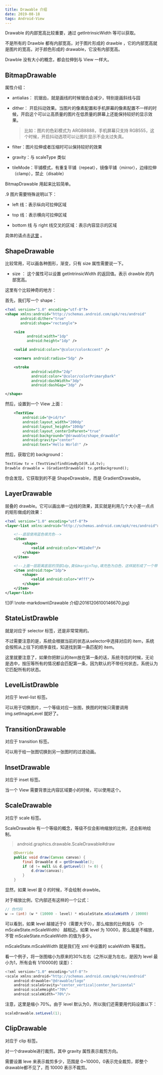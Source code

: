 ```yaml
---
title: Drawable 介绍
date: 2019-08-18
tags: Android-View
---
```




Drawable 的内部宽高比较重要，通过 getIntrinsicWidth 等可以获取。

不是所有的 Drawble 都有内部宽高，对于图片形成的 drawble ，它的内部宽高就是图片的宽高，对于颜色形成的 drawable，它没有内部宽高。

Drawble 没有大小的概念，都会拉伸到与 View 一样大。



## BitmapDrawable

属性介绍：

- antialias： 抗锯齿，就是画线的时候锯齿会减少，特别是画斜线与园

- dither： 开启抖动效果。当图片的像素配置和手机屏幕的像素配置不一样的时候，开启这个可以让高质量的图片在低质量的屏幕上还能保持较好的显示效果。

  > 比如：图片的色彩模式为 ARGB8888，手机屏幕只支持 RGB555，这个时候，开启抖动选项可以让图片显示不会太过失真。

- filter：图片拉伸或者压缩时可以保持较好的效果

- gravity：与 scaleType 类似

- tileMode：平铺模式，有重复平铺（repeat），镜像平铺（mirror），边缘拉伸（clamp），禁止（disable）

BitmapDrawable 用起来比较简单。

.9 图片需要特殊说明以下：

- left 线：表示纵向可拉伸区域

- top 线：表示横向可拉伸区域

- bottom 线 与 right 线交叉的区域：表示内容显示的区域

具体的请点击[这里](<https://blog.csdn.net/lastwarmth/article/details/49991445>) 。



## ShapeDrawable 

比较常用，可以画各种图形，渐变，只有 size 属性需要说一下。

- size ： 这个属性可以设置 getIntrinsicWidth 的返回值。表示 drawble 的内部宽高。

这里有个比较神奇的地方：

首先，我们写一个 shape：

```xml
<?xml version="1.0" encoding="utf-8"?>
<shape xmlns:android="http://schemas.android.com/apk/res/android"
       android:dither="true"
       android:shape="rectangle">

    <size
          android:width="1dp"
          android:height="1dp" />

    <solid android:color="@color/colorAccent" />

    <corners android:radius="5dp" />

    <stroke
            android:width="2dp"
            android:color="@color/colorPrimaryDark"
            android:dashWidth="3dp"
            android:dashGap="3dp" />

</shape>
```

然后，设置到一个 View 上面：

```xml
    <TextView
        android:id="@+id/tv"
        android:layout_width="200dp"
        android:layout_height="100dp"
        android:layout_centerInParent="true"
        android:background="@drawable/shape_drawable"
        android:gravity="center"
        android:text="Hello World!" />
```

然后，获取它的 background：

```xml
TextView tv = (TextView)findViewById(R.id.tv);
Drawble drawable = (GradientDrawable) tv.getBackground();
```

你会发现，它获取到的不是 ShapeDrawable，而是 GradientDrawable。



## LayerDrawable 

层叠的 drawble。它可以画出单一边线的效果，其实就是利用几个大小差一点点的矩形做成的效果：

```xml
<?xml version="1.0" encoding="utf-8"?>
<layer-list xmlns:android="http://schemas.android.com/apk/res/android">

    <!--底层使用蓝色填充色-->
    <item>
        <shape>
            <solid android:color="#02a0ef"/>
        </shape>
    </item>

    <!--上面一层距离底层的顶部1dp,类似marginTop,填充色为白色，这样就形成了一个带有蓝色顶部边线的白色背景的图-->
    <item android:top="1dp">
        <shape>
            <solid android:color="#fff"/>
        </shape>
    </item>
</layer-list>
```

![](F:\note-markdown\Drawable 介绍\20161206100146670.jpg)



## StateListDrawble

就是对应于 selector 标签，还是非常常用的。

不过需要注意的是，系统会根据当前的状态从selector中选择对应的 item，系统会按照从上往下的顺序查找，知道找到第一条匹配的 item。

这里就要注意了，如果你把默认的item放在第一条的话，系统寻找的时候，无论是选中，按压等所有的情况都会匹配第一条，因为默认的不带任何状态，系统认为它匹配所有的状态。



## LevelListDrawble

对应于 level-list 标签。

可以用于切换图片，一个等级对应一张图，换图的时候只需要调用 img.setImageLevel 就好了。



## TransitionDrawable

对应于 transition 标签。

可以用于给一张图切换到另一张图时的过渡动画。



## InsetDrawable

对应于 inset 标签。

当一个 View 需要背景比内容区域要小的时候，可以使用这个。



## ScaleDrawable

对应于 scale 标签。

ScaleDrawable 有一个等级的概念，等级不仅会影响缩放的比例，还会影响绘制。

> android.graphics.drawable.ScaleDrawable#draw

```java
    @Override
    public void draw(Canvas canvas) {
        final Drawable d = getDrawable();
        if (d != null && d.getLevel() != 0) {
            d.draw(canvas);
        }
    }
```

显然，如果 level 是 0 的时候，不会绘制 drawble。

对于缩放比例，它内部还有这样的一个公式：

```java
// 伪代码
w -= (int) (w * (10000 - level) * mScaleState.mScaleWidth / 10000)
```

可以看到，如果 level 越接近于0（需要大于0），那么缩放的比例就与 （1- mScaleState.mScaleWidth） 越相近。如果 level 为 10000，那么就是不缩放，不管 mScaleState.mScaleWidth 的值为多少。

mScaleState.mScaleWidth 就是我们在 xml 中设置的 scaleWidth 等属性。

看一个例子，将一张图缩小为原来的30%左右（之所以是为左右，是因为 level 最小为1，所有会有 1/10000的 误差）：

```java
<?xml version="1.0" encoding="utf-8"?>
<scale xmlns:android="http://schemas.android.com/apk/res/android"
    android:drawable="@drawable/logo"
    android:scaleGravity="center_vertical|center_horizontal"
    android:scaleHeight="70%"
    android:scaleWidth="70%"/>
```

注意，这里是缩小 70%。由于 level 默认为0，所以我们还需要用代码设置以下：

```java
scaleDrawable.setLevel(1);
```



## ClipDrawable

对应于 clip 标签。

对一个drawable进行裁剪。其中 gravity 属性表示裁剪方向。

需要设置 leve 来表示裁剪多少，范围是 0~10000，0表示完全裁剪，即整个drawable都不见了，而 10000 表示不裁剪。